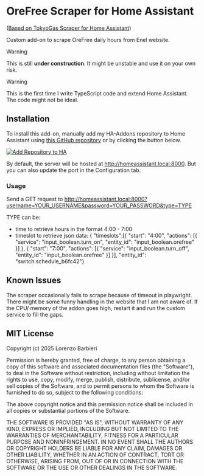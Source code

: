 
# OreFree Scraper for Home Assistant

([Based on TokyoGas Scraper for Home Assistant](https://github.com/hlchanad/ha-tokyo-gas/))

Custom add-on to scrape OreFree daily hours from Enel website.

> [!WARNING]
> This is still **under construction**. It might be unstable and use it on your
> own risk.

> [!WARNING]
> This is the first time I write TypeScript code and extend Home Assistant. The code might
> not be ideal.

## Installation

To install this add-on, manually add my HA-Addons repository to Home Assistant
using [this GitHub repository][ha-addons] or by clicking the button below.

[![Add Repository to HA][my-ha-badge]][my-ha-url]

By default, the server will be hosted at http://homeassistant.local:8000. 
But you can also update the port in the Configuration tab.

### Usage

Send a GET request to http://homeassistant.local:8000?username=YOUR_USERNAME&password=YOUR_PASSWORD&type=TYPE

TYPE can be:
- time to retrieve hours in the format 4:00 - 7:00
- timeslot to retrieve json data:
    { "timeslots":[{ "start": "4:00", "actions": [{ "service": "input_boolean.turn_on", "entity_id": "input_boolean.orefree" }] }, { "start": "7:00", "actions": [{ "service": "input_boolean.turn_off", "entity_id": "input_boolean.orefree" }] }], "entity_id": "switch.schedule_b6fc42"}

## Known Issues

The scraper occasionally fails to scrape because of timeout in playwright. 
There might be some funny handling in the website that I am not 
aware of. If the CPU/ memory of the addon goes high, restart it and run the 
custom service to fill the gaps.

## MIT License

Copyright (c) 2025 Lorenzo Barbieri

Permission is hereby granted, free of charge, to any person obtaining a copy
of this software and associated documentation files (the "Software"), to deal
in the Software without restriction, including without limitation the rights
to use, copy, modify, merge, publish, distribute, sublicense, and/or sell
copies of the Software, and to permit persons to whom the Software is
furnished to do so, subject to the following conditions:

The above copyright notice and this permission notice shall be included in all
copies or substantial portions of the Software.

THE SOFTWARE IS PROVIDED "AS IS", WITHOUT WARRANTY OF ANY KIND, EXPRESS OR
IMPLIED, INCLUDING BUT NOT LIMITED TO THE WARRANTIES OF MERCHANTABILITY,
FITNESS FOR A PARTICULAR PURPOSE AND NONINFRINGEMENT. IN NO EVENT SHALL THE
AUTHORS OR COPYRIGHT HOLDERS BE LIABLE FOR ANY CLAIM, DAMAGES OR OTHER
LIABILITY, WHETHER IN AN ACTION OF CONTRACT, TORT OR OTHERWISE, ARISING FROM,
OUT OF OR IN CONNECTION WITH THE SOFTWARE OR THE USE OR OTHER DEALINGS IN THE
SOFTWARE.


[ha-addons]: https://github.com/geniodelmale/ha-addon-orefree
[my-ha-badge]: https://my.home-assistant.io/badges/supervisor_add_addon_repository.svg
[my-ha-url]: https://my.home-assistant.io/redirect/supervisor_add_addon_repository/?repository_url=https%3A%2F%2Fgithub.com%2Fgeniodelmale%2Fha-addon-orefree
